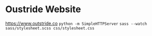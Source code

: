 # Oustride Website
https://www.outstride.co
`python -m SimpleHTTPServer`
`sass --watch sass/stylesheet.scss css/stylesheet.css`